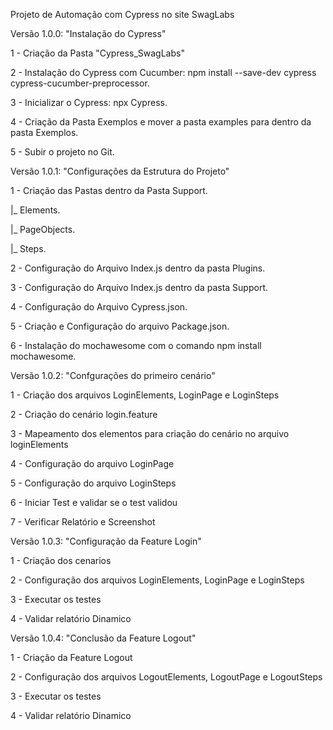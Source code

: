 Projeto de Automação com Cypress no site SwagLabs

Versão 1.0.0: "Instalação do Cypress"

1 - Criação da Pasta "Cypress_SwagLabs"

2 - Instalação do Cypress com Cucumber: npm install --save-dev cypress cypress-cucumber-preprocessor.

3 - Inicializar o Cypress: npx Cypress.

4 - Criação da Pasta Exemplos e mover a pasta examples para dentro da pasta Exemplos.

5 - Subir o projeto no Git.


Versão 1.0.1: "Configurações da Estrutura do Projeto"

1 - Criação das Pastas dentro da Pasta Support.

 |_ Elements.

 |_ PageObjects.

 |_ Steps.

2 - Configuração do Arquivo Index.js dentro da pasta Plugins.

3 - Configuração do Arquivo Index.js dentro da pasta Support.

4 - Configuração do Arquivo Cypress.json.

5 - Criação e Configuração do arquivo Package.json.

6 - Instalação do mochawesome com o comando npm install mochawesome.

Versão 1.0.2: "Confgurações do primeiro cenário"

1 - Criação dos arquivos LoginElements, LoginPage e LoginSteps

2 - Criação do cenário login.feature

3 - Mapeamento dos elementos para criação do cenário no arquivo loginElements

4 - Configuração do arquivo LoginPage

5 - Configuração do arquivo LoginSteps

6 - Iniciar Test e validar se o test validou

7 - Verificar Relatório e Screenshot

Versão 1.0.3: "Configuração da Feature Login"

1 - Criação dos cenarios

2 - Configuração dos arquivos LoginElements, LoginPage e LoginSteps

3 - Executar os testes

4 - Validar relatório Dinamico

Versão 1.0.4: "Conclusão da Feature Logout"

1 - Criação da Feature Logout

2 - Configuração dos arquivos LogoutElements, LogoutPage e LogoutSteps

3 - Executar os testes

4 - Validar relatório Dinamico